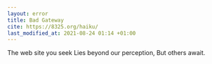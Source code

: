 ```yaml
---
layout: error
title: Bad Gateway
cite: https://8325.org/haiku/
last_modified_at: 2021-08-24 01:14 +01:00
---
```


The web site you seek
Lies beyond our perception,
But others await.
